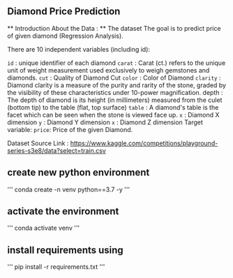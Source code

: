 ## Diamond Price Prediction
** Introduction About the Data : ** 
The dataset The goal is to predict price of given diamond (Regression Analysis).

There are 10 independent variables (including id):

`id` : unique identifier of each diamond
`carat` : Carat (ct.) refers to the unique unit of weight measurement used exclusively to weigh gemstones and diamonds.
`cut` : Quality of Diamond Cut
`color` : Color of Diamond
`clarity` : Diamond clarity is a measure of the purity and rarity of the stone, graded by the visibility of these characteristics under 10-power magnification.
depth : The depth of diamond is its height (in millimeters) measured from the culet (bottom tip) to the table (flat, top surface)
`table` : A diamond's table is the facet which can be seen when the stone is viewed face up.
`x` : Diamond X dimension
`y` : Diamond Y dimension
`x` : Diamond Z dimension
Target variable:
`price`: Price of the given Diamond.

Dataset Source Link : https://www.kaggle.com/competitions/playground-series-s3e8/data?select=train.csv




## create new python environment
'''
conda create -n venv python==3.7 -y
'''

## activate the environment 
'''
conda activate venv
'''

## install requirements using 
'''
pip install -r requirements.txt
'''